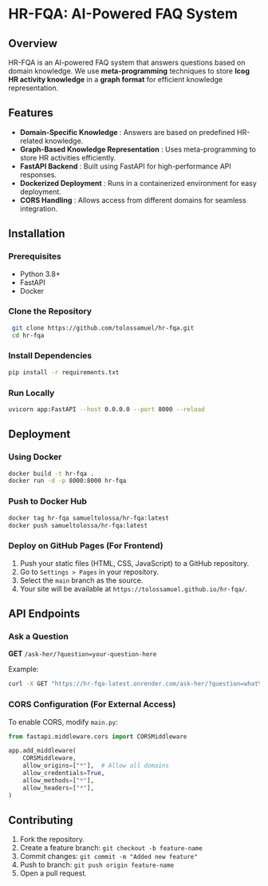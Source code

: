 # HR-FQA: AI-Powered FAQ System

## Overview

HR-FQA is an AI-powered FAQ system that answers questions based on domain knowledge. We use **meta-programming** techniques to store **Icog HR activity knowledge** in a **graph format** for efficient knowledge representation.

## Features

* **Domain-Specific Knowledge** : Answers are based on predefined HR-related knowledge.
* **Graph-Based Knowledge Representation** : Uses meta-programming to store HR activities efficiently.
* **FastAPI Backend** : Built using FastAPI for high-performance API responses.
* **Dockerized Deployment** : Runs in a containerized environment for easy deployment.
* **CORS Handling** : Allows access from different domains for seamless integration.

## Installation

### Prerequisites

* Python 3.8+
* FastAPI
* Docker

### Clone the Repository

```bash
 git clone https://github.com/tolossamuel/hr-fqa.git
 cd hr-fqa
```

### Install Dependencies

```bash
pip install -r requirements.txt
```

### Run Locally

```bash
uvicorn app:FastAPI --host 0.0.0.0 --port 8000 --reload
```

## Deployment

### Using Docker

```bash
docker build -t hr-fqa .
docker run -d -p 8000:8000 hr-fqa
```

### Push to Docker Hub

```bash
docker tag hr-fqa samueltolossa/hr-fqa:latest
docker push samueltolossa/hr-fqa:latest
```

### Deploy on GitHub Pages (For Frontend)

1. Push your static files (HTML, CSS, JavaScript) to a GitHub repository.
2. Go to `Settings > Pages` in your repository.
3. Select the `main` branch as the source.
4. Your site will be available at `https://tolossamuel.github.io/hr-fqa/`.

## API Endpoints

### Ask a Question

**GET** `/ask-her/?question=your-question-here`

Example:

```bash
curl -X GET "https://hr-fqa-latest.onrender.com/ask-her/?question=what%20is%20mentoring"
```

### CORS Configuration (For External Access)

To enable CORS, modify `main.py`:

```python
from fastapi.middleware.cors import CORSMiddleware

app.add_middleware(
    CORSMiddleware,
    allow_origins=["*"],  # Allow all domains
    allow_credentials=True,
    allow_methods=["*"],
    allow_headers=["*"],
)
```

## Contributing

1. Fork the repository.
2. Create a feature branch: `git checkout -b feature-name`
3. Commit changes: `git commit -m "Added new feature"`
4. Push to branch: `git push origin feature-name`
5. Open a pull request.

